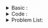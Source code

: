 <details> 
  <summary> Basic  :  </summary>
  
  Link : http://www.shafaetsplanet.com/?p=763
  
  </details> 


<details> 
  <summary> Code :  </summary>
  
Another Code link : https://github.com/Sajjad-Hossain-Talukder/DataStructures-and-Algorithms/blob/main/Data%20Structure/Implementation/Disjoint%20Set%20Union/Code.cpp
  
```

ll par[100] , cnt[100];

ll findpar( ll i ){
    if ( par[i] == i ) return i ;
    par[i] = findpar(par[i]);
    return par[i] ;
}

void union_node( ll x , ll y ){
    ll par_x =findpar(x);
    ll par_y =findpar(y);
    if(par_x != par_y){
        if( cnt[par_x] < cnt[par_y] ) swap( par_x , par_y ) ;                          
        par[par_y] = par_x ;
        cnt[par_x]+=cnt[par_y];
    }
}

int main() {

    ll n , m ;
    cin >> n >> m ;

    fr(i,1,n+1) {
        par[i] = i ;
        cnt[i] = 0 ;
    }

    fr(i,0,m){
        ll x , y ;
        cin >> x >> y ;
        union_node(x,y);
    }

    fr(i,1,n+1) cout <<par[i] <<" " ;

return 0 ;
}


  
```
  
  
  </details> 



<details> 
  <summary> Problem List: </summary> 
  
  list :
  
  
  1 ) https://codeforces.com/contest/1263/problem/D
  
  2 ) https://codeforces.com/problemset/problem/1559/D1
  
  
  </details> 
